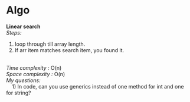 # Algo
<b>Linear search</b>
<br/>
<i>Steps:</i>
1. loop through till array length. 
2. If arr item matches search item, you found it.
<br/>
<i>Time complexity :</i> O(n)
<br/>
<i>Space complexity :</i> O(n)
<br/>
<i>My questions:</i>
<br/>
&nbsp;&nbsp;&nbsp;&nbsp;1) In code, can you use generics instead of one method for int and one for string?
